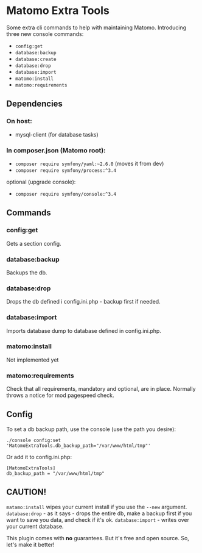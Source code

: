 # Matomo Extra Tools

Some extra cli commands to help with maintaining Matomo. 
Introducing three new console commands:
* `config:get`
* `database:backup`
* `database:create`
* `database:drop`
* `database:import`
* `matomo:install`
* `matomo:requirements`


## Dependencies
### On host:
* mysql-client (for database tasks)

### In composer.json (Matomo root):

* `composer require symfony/yaml:~2.6.0` (moves it from dev)
* `composer require symfony/process:^3.4`

optional (upgrade console):
* `composer require symfony/console:^3.4`

## Commands

### config:get
Gets a section config.

### database:backup
Backups the db. 

### database:drop
Drops the db defined i config.ini.php - backup first if needed.

### database:import
Imports database dump to database defined in config.ini.php.

### matomo:install
Not implemented yet

### matomo:requirements
Check that all requirements, mandatory and optional, are in place.
Normally throws a notice for mod pagespeed check.

## Config
To set a db backup path, use the console (use the path you desire):
```
./console config:set 'MatomoExtraTools.db_backup_path="/var/www/html/tmp"'
```
Or add it to config.ini.php:
```
[MatomoExtraTools]
db_backup_path = "/var/www/html/tmp"

```

## CAUTION!
`matamo:install` wipes your current install if you use the `--new` argument.
`database:drop` - as it says - drops the entire db, make a backup first if you 
want to save you data, and check if it's ok.
`database:import` - writes over your current database.

This plugin comes with **no** guarantees. But it's free and open source. 
So, let's make it better!
